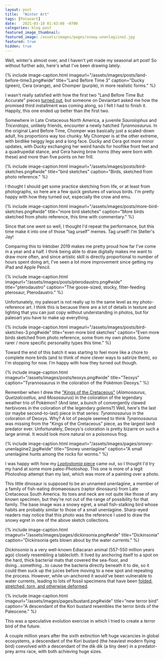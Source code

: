 ```yaml
---
layout: post
title:  "Winter Art"
tags: [Paleoart]
date:   2021-03-10 01:43:08 -0700
categories: blog post
featured_image_thumbnail:
featured_image: /assets/images/pages/snowy-unenlagiine2.jpg
featured: true
hidden: true
---
```


Well, winter's almost over, and I haven't yet made my seasonal art post!  So without further ado, here's what I've been drawing lately.

{% include image-caption.html imageurl="/assets/images/posts/land-before-time3.png#wide" title="Land Before Time 3" caption="Ducky (green), Cera (orange), and Chomper (purple), in more realistic forms." %}

I wasn't really satisfied with how the first two "Land Before Time But Accurate" pieces [turned out](https://obscuredinosaurfacts.com/blog/post/2020/04/18/aprilart.html), but someone on Deviantart asked me how the promised third installment was coming along, so I felt I had to finish it.  Happily, this one ended up better than the first two.

Somewhere in Late Cretaceous North America, a juvenile *Saurolophus* and *Triceratops*, unlikely friends, encounter a newly hatched *Tyrannosaurus*.  In the original Land Before Time, Chomper was basically just a scaled-down adult, his proportions way too chunky.  My Chomper is at the other extreme, with birdlike twiggy legs and a long face.  Ducky and Cera got more minor updates, with Ducky exchanging her weird hands for hooflike front feet and a quadrupedal stance, and Cera having brow horns (they were born with these) and more than five points on her frill.

{% include image-caption.html imageurl="/assets/images/posts/bird-sketches.png#wide" title="bird sketches" caption="Birds, sketched from photo reference." %}

I thought I should get some practice sketching from life, or at least from photographs, so here are a few quick gestures of various birds.  I'm pretty happy with how they turned out, especially the crow and emu.

{% include image-caption.html imageurl="/assets/images/posts/more-bird-sketches.png#wide" title="more bird sketches" caption="More birds sketched from photo reference, this time with commentary." %}

Since that one went so well, I thought I'd repeat the performance, but this time make it into one of those "tag urself" memes.  Tag urself!  I'm Steller's Jay!

Comparing this to Inktober 2019 makes me pretty proud how far I've come in a year and a half.  I think being able to draw digitally makes me want to draw more often, and since artistic skill is directly proportional to number of hours spent doing art, I've seen a lot more improvement since getting my iPad and Apple Pencil.

{% include image-caption.html imageurl="/assets/images/posts/pterodaustro.png#wide" title="pterodaustro" caption="The goose-sized, stocky, filter-feeding pterosaur, Pterodaustro." %}

Unfortunately, my paleoart is not really up to the same level as my photo-reference art.  I think this is because there are a lot of details in texture and lighting that you can just copy without understanding in photos, but for paleoart you have to make up everything.

{% include image-caption.html imageurl="/assets/images/posts/bird-sketches-3.png#wide" title="even more bird sketches" caption="Even more birds sketched from photo reference, some from my own photos.  Some rarer / more specific personality types this time." %}

Toward the end of this batch it was starting to feel more like a chore to complete more birds (and to think of more clever ways to satirize them), so I'm stopping for now.  I'm happy with how they turned out though.

{% include image-caption.html imageurl="/assets/images/posts/teoxys.png#wide" title="Teoxys" caption="Tyrannosaurus in the coloration of the Pokémon Deoxys." %}

Remember when I drew the ["Kings of the Cretaceous"](https://obscuredinosaurfacts.com/blog/post/2020/08/05/summer-art.html) (*Alamosaurus*, *Quetzalcoatlus*, and *Mosasaurus*) in the coloration of the legendary weather trio of Pokémon? (And later, a bunch of convergently clawed herbivores in the coloration of the legendary golems?)  Well, here's the last (or maybe second-to-last) piece in that series: *Tyrannosaurus* in the coloration of Deoxys.  Why?  A lot of people seemed to think *Tyrannosaurus* was missing from the "Kings of the Cretaceous" piece, as the largest land predator ever.  Unfortunately, Deoxys's coloration is pretty bizarre on such a large animal.  It would look more natural on a poisonous frog.

{% include image-caption.html imageurl="/assets/images/pages/snowy-unenlagiine2.jpg#wide" title="Snowy unenlagiine" caption="A small unenlagiine hunts among the rocks for worms." %}

I was happy with how my [*Leptostomia* piece](https://obscuredinosaurfacts.com/blog/post/2020/11/25/fall-art.html) came out, so I thought I'd try my hand at some more paleo-Photoshop.  This one is more of a legit Photoshop attempt than my last, which was more of a painting over a photo.

This little dinosaur is supposed to be an unnamed unenlagiine, a member of a family of fish-eating dromaeosaurs (raptor dinosaurs) from Late Cretaceous South America.  Its toes and neck are not quite like those of any known specimen, but they're not out of the range of possibility for that family.  The base image was a snowy egret, a small fish-stalking bird whose habits are probably similar to those of a small unenlagiine.  Sharp-eyed readers may notice that this photo was the reference I used to draw the snowy egret in one of the above sketch collections.

{% include image-caption.html imageurl="/assets/images/pages/dickinsonia.png#wide" title="Dickinsonia" caption="Dickinsonia gets blown about by the water currents." %}

*Dickinsonia* is a very well-known Ediacaran animal (557-550 million years ago) closely resembling a tablecloth.  It lived by anchoring itself to a spot on the hard, thick bacterial mats that covered the sea-floor, and doing...something...to cause the bacteria directly beneath it to die, so it could then suck up the juices before moving to a new spot and repeating the process.  However, while un-anchored it would've been vulnerable to water currents, leading to lots of fossil specimens that have been [folded, stretched, torn, and otherwise deformed](https://www.researchgate.net/publication/336002157_Stretched_mangled_and_torn_Responses_of_the_Ediacaran_fossil_Dickinsonia_to_variable_forces).

{% include image-caption.html imageurl="/assets/images/pages/bustard.png#wide" title="new terror bird" caption="A descendant of the Kori bustard resembles the terror birds of the Paleocene." %}

This was a speculative evolution exercise in which I tried to create a terror bird of the future.

A couple million years after the sixth extinction left huge vacancies in global ecosystems, a descendant of the Kori bustard (the heaviest modern flying bird) coevolved with a descendant of the dik dik (a tiny deer) in a predator-prey arms race, with both achieving huge sizes.